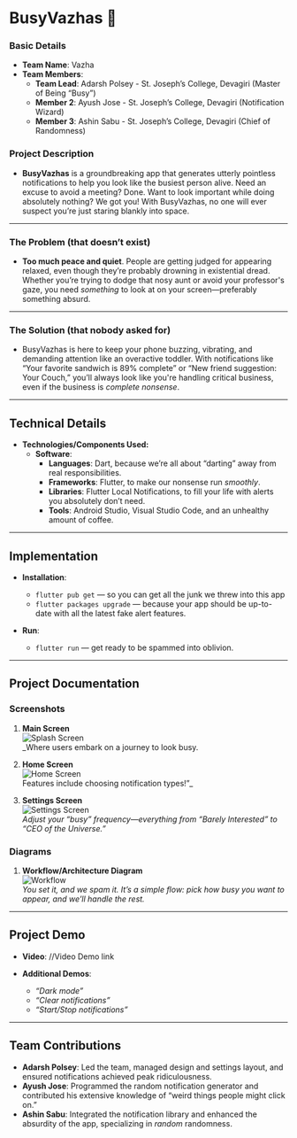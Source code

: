 # BusyVazhas 🎯

### Basic Details
- **Team Name**: Vazha
- **Team Members**:
  - **Team Lead**: Adarsh Polsey - St. Joseph’s College, Devagiri (Master of Being “Busy”)
  - **Member 2**: Ayush Jose - St. Joseph’s College, Devagiri (Notification Wizard)
  - **Member 3**: Ashin Sabu - St. Joseph’s College, Devagiri (Chief of Randomness)

### Project Description
- **BusyVazhas** is a groundbreaking app that generates utterly pointless notifications to help you look like the busiest person alive. Need an excuse to avoid a meeting? Done. Want to look important while doing absolutely nothing? We got you! With BusyVazhas, no one will ever suspect you’re just staring blankly into space.

---

### The Problem (that doesn’t exist)
- **Too much peace and quiet**. People are getting judged for appearing relaxed, even though they’re probably drowning in existential dread. Whether you’re trying to dodge that nosy aunt or avoid your professor's gaze, you need *something* to look at on your screen—preferably something absurd.

---

### The Solution (that nobody asked for)
- BusyVazhas is here to keep your phone buzzing, vibrating, and demanding attention like an overactive toddler. With notifications like “Your favorite sandwich is 89% complete” or “New friend suggestion: Your Couch,” you’ll always look like you're handling critical business, even if the business is *complete nonsense*.

---

## Technical Details

- **Technologies/Components Used:**
  - **Software**:
    - **Languages**: Dart, because we’re all about “darting” away from real responsibilities.
    - **Frameworks**: Flutter, to make our nonsense run *smoothly*.
    - **Libraries**: Flutter Local Notifications, to fill your life with alerts you absolutely don’t need.
    - **Tools**: Android Studio, Visual Studio Code, and an unhealthy amount of coffee.

---

## Implementation

- **Installation**: 
   - `flutter pub get` — so you can get all the junk we threw into this app
   - `flutter packages upgrade` — because your app should be up-to-date with all the latest fake alert features.

- **Run**:
   - `flutter run` — get ready to be spammed into oblivion.

---

## Project Documentation

### Screenshots
1. **Main Screen**  
   ![Splash Screen](busyvazhas/demo/splash.jpg)  
   _Where users embark on a journey to look busy.

2. **Home Screen**  
   ![Home Screen](busyvazhas/demo/home.jpg)  
   Features include choosing notification types!”_

3. **Settings Screen**  
   ![Settings Screen](busyvazhas/demo/settings.jpg)  
   _Adjust your “busy” frequency—everything from “Barely Interested” to “CEO of the Universe.”_

### Diagrams
1. **Workflow/Architecture Diagram**  
   ![Workflow](busyvazhas/demo/WorkflowDiagram.png)  
   _You set it, and we spam it. It’s a simple flow: pick how busy you want to appear, and we’ll handle the rest._

---

## Project Demo

- **Video**: //Video Demo link 

- **Additional Demos**:
   - *“Dark mode”*
   - *“Clear notifications”*
   - *“Start/Stop notifications”*

---

## Team Contributions
- **Adarsh Polsey**: Led the team, managed design and settings layout, and ensured notifications achieved peak ridiculousness.
- **Ayush Jose**: Programmed the random notification generator and contributed his extensive knowledge of “weird things people might click on.”
- **Ashin Sabu**: Integrated the notification library and enhanced the absurdity of the app, specializing in *random* randomness.
